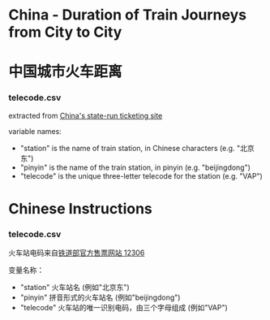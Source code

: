 # China - Duration of Train Journeys from City to City
# 中国城市火车距离

### telecode.csv

extracted from [China's state-run ticketing site](https://kyfw.12306.cn/otn/resources/js/framework/station_name.js?station_version=1.8955)

variable names:
- "station" is the name of train station, in Chinese characters (e.g. "北京东")
- "pinyin" is the name of the train station, in pinyin (e.g. "beijingdong")
- "telecode" is the unique three-letter telecode for the station (e.g. "VAP")

# Chinese Instructions

### telecode.csv

火车站电码来自[铁道部官方售票网站 12306](https://kyfw.12306.cn/otn/resources/js/framework/station_name.js?station_version=1.8955)

变量名称：
- "station" 火车站名 (例如"北京东")
- "pinyin" 拼音形式的火车站名 (例如"beijingdong")
- "telecode" 火车站的唯一识别电码，由三个字母组成 (例如"VAP")
